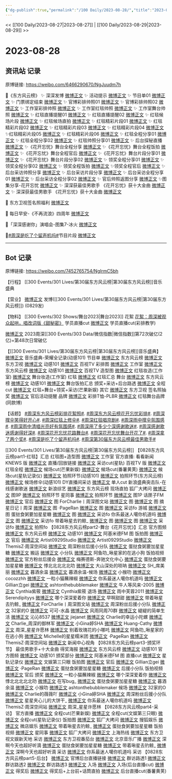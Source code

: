 ```yaml
---
{"dg-publish":true,"permalink":"/100 Daily/2023-08-28/","title":"2023-08-28","created":"2023-08-29T16:34:51.308+08:00","updated":"2023-08-29T16:45:56.075+08:00"}
---
```



<< [[100 Daily/2023-08-27\|2023-08-27]] | [[100 Daily/2023-08-29\|2023-08-29]] >>

# 2023-08-28

## 资讯站 记录

原博链接: https://weibo.com/6466290670/NgJuudm7h

🌟《东方风云榜》
✨ 深深发博 [微博正文](https://weibo.com/6466290670/4939878996905283)
✨ 活动提示 [微博正文](https://weibo.com/6466290670/4939655927304056)
✨ 节目单01 [微博正文](https://weibo.com/6466290670/4939657021496370)
✨ 门票绑定结束 [微博正文](https://weibo.com/6466290670/4939671133750673)
✨ 官博彩排帅照01 [微博正文](https://weibo.com/6466290670/4939717780440122)
✨ 官博彩排帅照02 [微博正文](https://weibo.com/6466290670/4939733240646374)
✨ 工作室彩排帅照 [微博正文](https://weibo.com/6466290670/4939707332430803)
✨ 工作室红毯帅照 [微博正文](https://weibo.com/6466290670/4939788051816660)
✨ 工作室舞台帅照 [微博正文](https://weibo.com/6466290670/4939823275575001)
✨ 红毯直播提醒01 [微博正文](https://weibo.com/6466290670/4939718820634595)
✨ 红毯直播提醒02 [微博正文](https://weibo.com/6466290670/4939722804695730)
✨ 红毯候场片段 [微博正文](https://weibo.com/6466290670/4939768166355038)
✨ 红毯候场直拍 [微博正文](https://weibo.com/6466290670/4939836382250638)
✨ 红毯精彩片段01 [微博正文](https://weibo.com/6466290670/4939741884581382)
✨ 红毯精彩片段02 [微博正文](https://weibo.com/6466290670/4939743855908172)
✨ 红毯精彩片段03 [微博正文](https://weibo.com/6466290670/4939747891088418)
✨ 红毯精彩片段04 [微博正文](https://weibo.com/6466290670/4939767680337411)
✨红毯精彩片段05 [微博正文](https://weibo.com/6466290670/4939769457938196)
✨ 红毯精彩片段06 [微博正文](https://weibo.com/6466290670/4939787686645311)
✨ 红毯全程分享01 [微博正文](https://weibo.com/6466290670/4939747438105858)
✨ 红毯全程分享02 [微博正文](https://weibo.com/6466290670/4939771001439611)
✨ 红毯帅照分享01 [微博正文](https://weibo.com/6466290670/4939742694342761)
✨ 后台探秘直播 [微博正文](https://weibo.com/6466290670/4939793642820528)
✨《花开忘忧》舞台全程分享 [微博正文](https://weibo.com/6466290670/4939800929110045)
✨《花开忘忧》舞台全程饭拍 [微博正文](https://weibo.com/6466290670/4939813837867267)
✨《花开忘忧》舞台全程官后 [微博正文](https://weibo.com/6466290670/4939820540626279)
✨《花开忘忧》舞台片段分享01 [微博正文](https://weibo.com/6466290670/4939800496051044)
✨《花开忘忧》舞台片段分享02 [微博正文](https://weibo.com/6466290670/4939808956484303)
✨ 领奖全程分享01 [微博正文](https://weibo.com/6466290670/4939838001516277)
✨ 领奖全程分享02 [微博正文](https://weibo.com/6466290670/4939842258473007)
✨ 领奖全程饭拍 [微博正文](https://weibo.com/6466290670/4939821438993574)
✨领奖全程官后 [微博正文](https://weibo.com/6466290670/4939835674202082)
✨ 后台采访帅照分享 [微博正文](https://weibo.com/6466290670/4939820939350448)
✨ 后台采访片段分享 [微博正文](https://weibo.com/6466290670/4939855307478703)
✨ 后台采访全程分享01 [微博正文](https://weibo.com/6466290670/4939826354197412)
✨ 后台采访全程分享02 [微博正文](https://weibo.com/6466290670/4939860349291634)
✨ 官后帅照返图分享 [微博正文](https://weibo.com/6466290670/4939858235359878)
✨图集分享-花开忘忧 [微博正文](https://weibo.com/6466290670/4939863251226984)
✨ 深深获最佳男歌手
《花开忘忧》获十大金曲 [微博正文](https://weibo.com/6466290670/4939809375912810)
✨ 深深获最佳男歌手
《花开忘忧》获十大金曲 [微博正文](https://weibo.com/6466290670/4939834817779165)

🌟 东方卫视签名照福利 [微博正文](https://weibo.com/6466290670/4939713242212717)

🌟 每日早安-《不再流浪》四周年 [微博正文](https://weibo.com/6466290670/4939601858004180)

🌟「深深感谢你」演唱会-图集7-冰火
[微博正文](https://weibo.com/6466290670/4939655347699873)

🌟[#周深是吃了个留声机吗#](https://s.weibo.com/weibo?q=%23%E5%91%A8%E6%B7%B1%E6%98%AF%E5%90%83%E4%BA%86%E4%B8%AA%E7%95%99%E5%A3%B0%E6%9C%BA%E5%90%97%23)节目片段
[微博正文](https://weibo.com/6466290670/4939764442334425)

---
## Bot 记录

原博链接: https://weibo.com/7452765754/NgIrmC5bh

【行程】
[[300 Events/301 Lives/第30届东方风云榜\|第30届东方风云榜]]音乐盛典

【营业】
[微博正文](https://weibo.com/1736988591/4939876806953610) 发博([[300 Events/301 Lives/第30届东方风云榜\|第30届东方风云榜]])
(0829发)

【物料】
[[300 Events/302 Shows/舞台2023\|舞台2023]]
花絮
[花絮：周深被观众起哄，唱改词版《甜秘密》](https://weibo.cn/sinaurl?u=https%3A%2F%2Fm.v.qq.com%2Fx%2Fm%2Fplay%3Fvid%3Dw00468yahsp%26cid%3D%26url_from%3Dshare%26second_share%3D0%26share_from%3Dsina)
学员直播cut
[微博正文](https://weibo.com/5914224818/NgHtO5NBC) 学员直播cut(彩排教学)

[微博正文](http://weibo.com/5637413637/NgBN1aYa4) 2023周深[[300 Events/303 Data/微信指数\|微信指数]]第72次破亿(2亿)+第48次日常破亿

【[[300 Events/301 Lives/第30届东方风云榜\|第30届东方风云榜]]音乐盛典】
[微博正文](http://weibo.com/1738376280/NgIKB80Za) 音乐盛典-荣耀全记录(动感101)
节目单
[微博正文](http://weibo.com/7779932378/NgDvrbhV4) 东方风云榜
[微博正文](http://weibo.com/1767910704/NgDuZoBns) 东方卫视
[微博正文](http://weibo.com/1738376280/NgDvaCdLq) 动感101
[微博正文](https://weibo.com/7516842376/4939650859794712) 百视TV
彩排图
[微博正文](http://weibo.com/7478855230/NgEWXpWdy) 工作室
[微博正文](http://weibo.com/7779932378/NgFARz9K7) 东方风云榜
[微博正文](https://weibo.com/1738376280/4939717163887100) 动感101
[微博正文](https://weibo.com/7516842376/NgFgieFX3) 百视TV
造型图
[微博正文](http://weibo.com/7478855230/NgGYPlxKl) 红毯妆造(工作室)
[微博正文](http://weibo.com/7478855230/NgHWXlDQi) 舞台妆造(工作室)
红毯
[微博正文](http://weibo.com/7452765754/NgGRKydkl) 红毯汇总
舞台
[微博正文](http://weibo.com/7779932378/NgHnw2PeF) 东方风云榜
[微博正文](http://weibo.com/1738376280/NgHnryqIg) 动感101
[微博正文](http://weibo.com/7452765754/NgHV10kXB) 舞台饭拍汇总
颁奖+采访+后台路透
[微博正文](http://weibo.com/7452765754/NgIcmj2lI)
全程cut
[微博正文](http://weibo.com/1591169702/NgHST1Slu) 红毯+舞台+领奖+采访(芒果新娱)
其它
[微博正文](http://weibo.com/1767910704/NgF4oFAML) 东方卫视 签名照抽奖
[微博正文](http://weibo.com/5248300719/NgDnrw4lk) 官后活动提醒
品牌
[微博正文](https://weibo.com/7374325614/NgF5KyCjm) 彩排T恤-PLBR
[微博正文](http://weibo.com/6942005641/NgGFf9Uea) 红毯舞台品牌(同款博)

【话题】
[#周深东方风云榜彩排花絮照#](https://s.weibo.com/weibo?q=%23%E5%91%A8%E6%B7%B1%E4%B8%9C%E6%96%B9%E9%A3%8E%E4%BA%91%E6%A6%9C%E5%BD%A9%E6%8E%92%E8%8A%B1%E7%B5%AE%E7%85%A7%23).
[#周深东方风云榜花开忘忧彩排#](https://s.weibo.com/weibo?q=%23%E5%91%A8%E6%B7%B1%E4%B8%9C%E6%96%B9%E9%A3%8E%E4%BA%91%E6%A6%9C%E8%8A%B1%E5%BC%80%E5%BF%98%E5%BF%A7%E5%BD%A9%E6%8E%92%23).
[#周深撑伞笑得好开心#](https://s.weibo.com/weibo?q=%23%E5%91%A8%E6%B7%B1%E6%92%91%E4%BC%9E%E7%AC%91%E5%BE%97%E5%A5%BD%E5%BC%80%E5%BF%83%23).
[#周深红毯上修伞#](https://s.weibo.com/weibo?q=%23%E5%91%A8%E6%B7%B1%E7%BA%A2%E6%AF%AF%E4%B8%8A%E4%BF%AE%E4%BC%9E%23).
[#周深红毯唱京剧#](https://s.weibo.com/weibo?q=%23%E5%91%A8%E6%B7%B1%E7%BA%A2%E6%AF%AF%E5%94%B1%E4%BA%AC%E5%89%A7%23).
[#周深雨中撑伞氛围感#](https://s.weibo.com/weibo?q=%23%E5%91%A8%E6%B7%B1%E9%9B%A8%E4%B8%AD%E6%92%91%E4%BC%9E%E6%B0%9B%E5%9B%B4%E6%84%9F%23).
[#周深雨中清唱光亮好有氛围感#](https://s.weibo.com/weibo?q=%23%E5%91%A8%E6%B7%B1%E9%9B%A8%E4%B8%AD%E6%B8%85%E5%94%B1%E5%85%89%E4%BA%AE%E5%A5%BD%E6%9C%89%E6%B0%9B%E5%9B%B4%E6%84%9F%23).
[#周深用了多少个深感谢歌迷#](https://s.weibo.com/weibo?q=%23%E5%91%A8%E6%B7%B1%E7%94%A8%E4%BA%86%E5%A4%9A%E5%B0%91%E4%B8%AA%E6%B7%B1%E6%84%9F%E8%B0%A2%E6%AD%8C%E8%BF%B7%23).
[#周深感谢歌迷感谢得好深#](https://s.weibo.com/weibo?q=%23%E5%91%A8%E6%B7%B1%E6%84%9F%E8%B0%A2%E6%AD%8C%E8%BF%B7%E6%84%9F%E8%B0%A2%E5%BE%97%E5%A5%BD%E6%B7%B1%23).
[#周深花开忘忧花路舞台#](https://s.weibo.com/weibo?q=%23%E5%91%A8%E6%B7%B1%E8%8A%B1%E5%BC%80%E5%BF%98%E5%BF%A7%E8%8A%B1%E8%B7%AF%E8%88%9E%E5%8F%B0%23).
[#周深花开忘忧舞台开花了#](https://s.weibo.com/weibo?q=%23%E5%91%A8%E6%B7%B1%E8%8A%B1%E5%BC%80%E5%BF%98%E5%BF%A7%E8%88%9E%E5%8F%B0%E5%BC%80%E8%8A%B1%E4%BA%86%23).
[#周深拿了两个奖#](https://s.weibo.com/weibo?q=%23%E5%91%A8%E6%B7%B1%E6%8B%BF%E4%BA%86%E4%B8%A4%E4%B8%AA%E5%A5%96%23).
[#周深是吃了个留声机吗#](https://s.weibo.com/weibo?q=%23%E5%91%A8%E6%B7%B1%E6%98%AF%E5%90%83%E4%BA%86%E4%B8%AA%E7%95%99%E5%A3%B0%E6%9C%BA%E5%90%97%23).
[#周深第30届东方风云榜最佳男歌手#](https://s.weibo.com/weibo?q=%23%E5%91%A8%E6%B7%B1%E7%AC%AC30%E5%B1%8A%E4%B8%9C%E6%96%B9%E9%A3%8E%E4%BA%91%E6%A6%9C%E6%9C%80%E4%BD%B3%E7%94%B7%E6%AD%8C%E6%89%8B%23)

[[300 Events/301 Lives/第30届东方风云榜\|第30届东方风云榜]]
【0828东方风云榜part1-红毯】汇总
红毯图+造型图
[微博正文](http://weibo.com/7478855230/NgGYPlxKl) 工作室
官方直播:
看看新闻 KNEWS 版
[微博正文](http://weibo.com/1845864154/NgFb0cHsh) 直播/回放链接
[微博正文](http://weibo.com/6466290670/NgGCM62vx) 采访cut(星轨)
百视TV 版
[微博正文](https://weibo.com/7516842376/NgFUWuMnE) 红毯全程
[微博正文](https://weibo.com/1591169702/NgFMHgAcY) 候场cut(芒果新娱)
[微博正文](https://weibo.com/1786590437/NgFR34Qwl) 候场cut(番薯黄荚)
[微博正文](http://weibo.com/6466290670/NgIke9ruC) 候场cut(星轨记录仪)
[微博正文](https://weibo.com/1738376280/NgFPY1lGX) 拍照环节(动感101)
[微博正文](https://weibo.com/7779932378/NgFQGkDjw) 拍照环节(东方风云榜)
[微博正文](https://weibo.com/1738376280/NgGwkldAP) 候场修伞(动感101)
DY直播间采访
[微博正文](http://weibo.com/5778527717/NgFNW5eQK) 单人cut
新浪盛典突击队-在线感谢歌迷
[微博正文](http://weibo.com/1878335471/NgGV1gNsU) 新浪综艺
[微博正文](http://weibo.com/7779932378/NgGZJcvso) 东方风云榜
现场直拍
狐厂大拷问
[微博正文](https://weibo.com/6525010965/NgFOwt6mZ) 图9P
[微博正文](https://weibo.com/6525010965/NgFUNhUCz) 拍照环节
星同事
[微博正文](http://weibo.com/7090942012/NgG0vCNCK) 拍照环节
[微博正文](https://weibo.com/7090942012/NgFTafz3L) 图1P
话匣子FM
[微博正文](http://weibo.com/5920304952/NgGuY8odE)
官后
[微博正文](http://weibo.com/5248300719/NgIPDdFFA) 图
ForCharlie丨周深图文站
[微博正文](http://weibo.com/6987697229/NgFV2FTyy) 图
[微博正文](http://weibo.com/6987697229/NgHd0pJKA) 图
摘星日记丨周深
[微博正文](http://weibo.com/6859101100/NgFXJ1I7m) 图
·PageRan
[微博正文](https://weibo.com/7633014126/NgFWAobsZ) 图
[微博正文](http://weibo.com/7633014126/NgGILwZiV) 采访fo
游城
[微博正文](http://weibo.com/1801743981/NgFTdvA6Y) 图
蛋挞食粥要加星星糖
[微博正文](http://weibo.com/6048634807/NgFTObifC) 图
[微博正文](https://weibo.com/6048634807/NgGf0tQ5H) 采访fo
你系最迷人噶你机道吗
[微博正文](https://weibo.com/7724525486/NgFTxyUWj) 图
[微博正文](https://weibo.com/7724525486/NgG4ZlkGZ) 采访fo
带着啾星去钓鲸_
[微博正文](https://weibo.com/3246571812/NgFYqdr9D) 图
[微博正文](https://weibo.com/3246571812/NgGIGdZFU) 图
[微博正文](https://weibo.com/3246571812/NgG6YAG1p) 采访fo
[微博正文](https://weibo.com/3246571812/NgGub36Bl) 拍照fo
【0828东方风云榜part2-舞台《花开忘忧》】汇总
官方图频
[微博正文](http://weibo.com/7779932378/NgHnw2PeF) 东方风云榜
[微博正文](http://weibo.com/1738376280/NgHnryqIg) 动感101
[微博正文](http://weibo.com/5201375800/NgJ2F6eST) 阿基米德FM 图
饭拍图
[微博正文](http://weibo.com/5248300719/NgIPDdFFA) 官后
[微博正文](http://weibo.com/6873250805/NgHj4l2q2) Artist0929Studio
[微博正文](http://weibo.com/6873250805/NgHYGlVW6) Artist0929Studio
[微博正文](http://weibo.com/7183015833/NgHktrUeJ) ThemisZ·周深空间站
[微博正文](http://weibo.com/5516625428/NgHnyovgm) 周深粉丝后援小分队
[微博正文](http://weibo.com/6048634807/NgHvagnXi) 蛋挞食粥要加星星糖
[微博正文](http://weibo.com/5122158435/NgHpMocDu) 搬运
[微博正文](http://weibo.com/5516625428/NgIXX8mre) 小分队
[微博正文](https://weibo.com/7459361023/NgHRysw2g) 阿鱼叻_啾星家的在逃小狗
饭拍视频
[微博正文](http://weibo.com/5248300719/NgHTI2qri) 官方粉丝后援会
[微博正文](http://weibo.com/2786930387/NgHv7kdrU) 梅赛德斯-奔驰文化中心
[微博正文](http://weibo.com/6048634807/NgHlXo0Am) 蛋挞食粥要加星星糖
[微博正文](http://weibo.com/5247626784/NgHgovn2P) 悸北北北北北叻
[微博正文](http://weibo.com/7438868914/NgHkf0rOz) 大山深处的唢呐
[微博正文](http://weibo.com/1787900610/NgHgCaq0N) SH_席美丽
[微博正文](http://weibo.com/2891278372/NgHnkcu7p) 暮酒余温
[微博正文](http://weibo.com/2891278372/NgHrxpgSy) 暮酒余温-候场
[微博正文](http://weibo.com/7367408614/NgHlTgWGy) 小猴叻
[微博正文](http://weibo.com/3988270515/NgHnuwRNq) cocozzhh
[微博正文](http://weibo.com/1824010843/NgHpXyx1b) 一粒小猫蘸辣椒
[微博正文](http://weibo.com/7724525486/NgHt3maFm) 你系最迷人噶你机道吗
[微博正文](http://weibo.com/5355738926/NgHtcivLp) Gillian立gei
[微博正文](http://weibo.com/5532610455/NgHt90kbN) ashtonthebubblemaker
[微博正文](http://weibo.com/5718873201/NgHxAqeMt) 牛人等风来-2005
[微博正文](http://weibo.com/3193789943/NgHyr1bgO) Cynthia紫筱
[微博正文](http://weibo.com/3193789943/NgHlcEq7n) Cynthia紫筱 退场
[微博正文](http://weibo.com/1965040825/NgHw5jiJ4) 雨中芙蓉2011
[微博正文](http://weibo.com/3190127074/NgHoDbtpB) Serendipityys
[微博正文](http://weibo.com/2967602032/NgHqX5N2x) 哪个深深爱着你
[微博正文](http://weibo.com/3254053761/NgHmDkvAb) 早啊甜甜
[微博正文](https://weibo.com/3246571812/NgHFOstUO) 带着啾星去钓鲸_
[微博正文](http://weibo.com/6987697229/NgHFSj2sk) ForCharlie丨周深图文站
[微博正文](http://weibo.com/5516625428/NgHDwjyps) 周深粉丝后援小分队
[微博正文](http://weibo.com/3223565345/NgHCgiX96) 32家的O
[微博正文](http://weibo.com/6209928348/NgHFxzETE) 可可-水晶
[微博正文](http://weibo.com/6735440572/NgHGHqcyf) 风雨同周70群
[微博正文](http://weibo.com/1017066273/NgHIbwe0k) 緹緹的简单生活
[微博正文](http://weibo.com/3976777358/NgHQ67QiX) 沁沁8537
[微博正文](http://weibo.com/1993540647/NgHOfsDoe) jiejanet
[微博正文](http://weibo.com/6208045798/NgHNZbqxe) Charlie的幸运小陀螺
[微博正文](http://weibo.com/6888399275/NgHW0cutQ) Charlie_周深的御林军
[微博正文](http://weibo.com/2016530903/NgHSmtdzf) 小Gina婷SHA
[微博正文](http://weibo.com/1903285313/NgI296ZSL) Huang-Cathy
[微博正文](http://weibo.com/5115715524/NgI2UE55p) 周深_星星许愿林
[微博正文](http://weibo.com/7499054097/NgHLFxBuF) 别着玫瑰花的小哪吒
[微博正文](http://weibo.com/7459361023/NgI2g9aeG) 阿鱼叻_啾星家的在逃小狗
[微博正文](http://weibo.com/3072438710/NgI4IlZbG) Michelle的星星糯米团
[微博正文](http://weibo.com/7633014126/NgIiY9WOF) ·PageRan
[微博正文](http://weibo.com/7183015833/NgImhy14B) ThemisZ·周深空间站
[微博正文](http://weibo.com/6580377853/NgHiqqp8q) 新闻中心视角
【0828东方风云榜part3-颁奖环节】
最佳男歌手+十大金曲
得奖海报
[微博正文](http://weibo.com/7779932378/NgHz7d6Rn) 东方风云榜
[微博正文](http://weibo.com/1738376280/NgHyV9wCu) 动感101
官方图频
[微博正文](http://weibo.com/1738376280/NgIjvhOWa) 动感101 颁奖部分
[微博正文](http://weibo.com/5201375800/NgJ2F6eST) 阿基米德FM 图
直播cut
[微博正文](http://weibo.com/6466290670/NgItHzydp) 星轨记录仪
[微博正文](http://weibo.com/1371117067/NgHzO68Ln) 文娱第三只眼
饭拍图
[微博正文](http://weibo.com/5248300719/NgIPDdFFA) 官后
[微博正文](http://weibo.com/5355738926/NgHytErPJ) Gillian立gei
[微博正文](http://weibo.com/7633014126/NgHDFeMUN) ·PageRan
[微博正文](http://weibo.com/6048634807/NgHGbbzZQ) 蛋挞食粥要加星星糖
[微博正文](http://weibo.com/5516625428/NgIXX8mre) 后援小分队
饭拍视频
[微博正文](http://weibo.com/5248300719/NgIdCo1ZW) 官后 颁奖
[微博正文](http://weibo.com/1824010843/NgHyMzbMg) 一粒小猫蘸辣椒
[微博正文](http://weibo.com/2967602032/NgHAT8vOc) 哪个深深爱着你
[微博正文](http://weibo.com/5247626784/NgHyYEVYk) 悸北北北北北叻
[微博正文](http://weibo.com/6037254735/NgHEg5vLL) 在写bug_
[微博正文](http://weibo.com/6048634807/NgHEJEpOl) 蛋挞食粥要加星星糖
[微博正文](http://weibo.com/2891278372/NgHKmANZA) 暮酒余温
[微博正文](http://weibo.com/7367408614/NgHzKgH4x) 小猴叻
[微博正文](http://weibo.com/5532610455/NgHAKy95q) ashtonthebubblemaker 候场
[微博正文](http://weibo.com/3223565345/NgHDDnUYk) 32家的O
[微博正文](http://weibo.com/6012085552/NgHKH2BVo) Charlie的薇薇吖
[微博正文](http://weibo.com/2016530903/NgHKY9M2H) 小Gina婷SHA
[微博正文](http://weibo.com/5516625428/NgHQkzgNU) 周深粉丝后援小分队
[微博正文](http://weibo.com/6138734344/NgHVDq6c5) 星星夹心儿的大饼干_
[微博正文](http://weibo.com/7724525486/NgI5lCM4P) 你系最迷人噶你机道吗
[微博正文](http://weibo.com/7183015833/NgIqLCz6P) ThemisZ·周深空间站
[微博正文](http://weibo.com/5115715524/NgIVYurj8) 周深_星星许愿林
【0828东方风云榜part4-采访】
官方直播
[微博正文](http://weibo.com/1591169702/NgHNfmalE) 全程cut(芒果新娱)
[微博正文](http://weibo.com/1371117067/NgHOMw7nf) 全程cut(文娱第三只眼)
[微博正文](http://weibo.com/6466290670/NgIWSCZb4) 全程cut(星轨记录仪)
饭拍图
[微博正文](http://weibo.com/6525010965/NgHLM7b9y) 狐厂大拷问
[微博正文](http://weibo.com/1843633441/NgHO579Kr) 搜狐娱乐
[微博正文](http://weibo.com/7644356903/NgHX5kl3o) 微店娱乐
[微博正文](http://weibo.com/3246571812/NgHKhhOOQ) 带着啾星去钓鲸_
[微博正文](http://weibo.com/6048634807/NgHRcBxKh) 蛋挞食粥要加星星糖
饭拍视频
[微博正文](http://weibo.com/7090942012/NgHS8hbBJ) 星同事
[微博正文](http://weibo.com/6525010965/NgHX1rBGF) 狐厂大拷问
[微博正文](http://weibo.com/1882868694/NgHXQg3UP) 上海热线
[微博正文](http://weibo.com/3375423350/NgIr86f99) 东方卫视文娱新天地 采访
[微博正文](http://weibo.com/1767910704/NgIzYuWOQ) 东方卫视番茄台
[微博正文](http://weibo.com/1910355794/NgHLnv2A9) 北京音乐广播
[微博正文](http://weibo.com/3123996041/NgHN3lTko) 深啊今天也超好听滴
[微博正文](http://weibo.com/6048634807/NgHO9c09V) 蛋挞食粥要加星星糖
[微博正文](http://weibo.com/3246571812/NgHPRBLvB) 带着啾星去钓鲸_
[微博正文](http://weibo.com/3123996041/NgIg3B2qR) 深啊今天也超好听滴 采访
[微博正文](http://weibo.com/7724525486/NgIqa3Qh0) 你系最迷人噶你机道吗 采访
【0828东方风云榜part5-后台】
[微博正文](http://weibo.com/7779932378/NgFSuj1GB) 官博后台直播链接
[微博正文](https://weibo.com/5122158435/NgFSffXJP) 群访路透1
[微博正文](https://weibo.com/5122158435/NgFYjpA6Q) 群访路透2
[微博正文](http://weibo.com/5122158435/NgGTtdBKJ) 群访路透3
[微博正文](http://weibo.com/7495641082/NgH6t26N8) 入场
[微博正文](http://weibo.com/6153221451/NgH6w1D3E) 入场(后台直播cut)
[微博正文](http://weibo.com/6360679472/NgHvobWba) 得奖后
[微博正文](http://weibo.com/7636336040/NgHyOzWGY) 得奖后+上台前+话筒直拍
[微博正文](http://weibo.com/1786590437/NgIpf3bVN) 后台直播cut(番薯黄荚)
